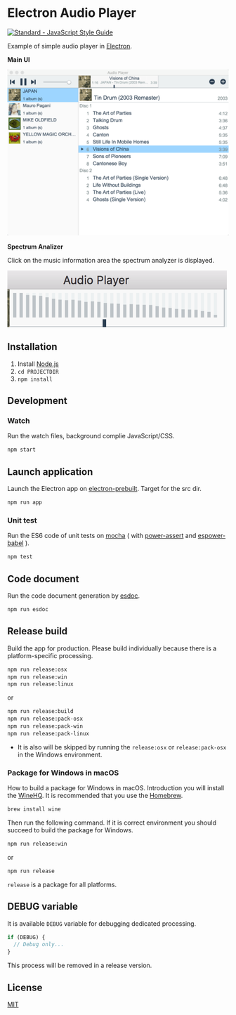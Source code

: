 # Electron Audio Player

[![Standard - JavaScript Style Guide](https://img.shields.io/badge/code_style-standard-brightgreen.svg)](http://standardjs.com/)

Example of simple audio player in [Electron](http://electron.atom.io/).

**Main UI**

![Main UI](ss-1.png)

**Spectrum Analizer**

Click on the music information area the spectrum analyzer is displayed.

![Screenshot](ss-2.png)

## Installation

1. Install [Node.js](https://nodejs.org/)
2. `cd PROJECTDIR`
3. `npm install`

## Development

### Watch

Run the watch files, background complie JavaScript/CSS.

```bash
npm start
```

## Launch application

Launch the Electron app on [electron-prebuilt](https://www.npmjs.com/package/electron-prebuilt).
Target for the src dir.

```bash
npm run app
```

### Unit test

Run the ES6 code of unit tests on [mocha](https://www.npmjs.com/package/mocha) ( with [power-assert](https://www.npmjs.com/package/power-assert) and [espower-babel](https://www.npmjs.com/package/espower-babel) ).

```bash
npm test
```

## Code document

Run the code document generation by [esdoc](https://www.npmjs.com/package/esdoc).

```bash
npm run esdoc
```

## Release build

Build the app for production.
Please build individually because there is a platform-specific processing.

```bash
npm run release:osx
npm run release:win
npm run release:linux
```

or

```bash
npm run release:build
npm run release:pack-osx
npm run release:pack-win
npm run release:pack-linux
```

* It is also will be skipped by running the `release:osx` or `release:pack-osx` in the Windows environment.

### Package for Windows in macOS

How to build a package for Windows in macOS. Introduction you will install the [WineHQ](https://www.winehq.org/). It is recommended that you use the [Homebrew](http://brew.sh/).

```bash
brew install wine
```

Then run the following command. If it is correct environment you should succeed to build the package for Windows.

```bash
npm run release:win
```

or

```bash
npm run release
```

`release` is a package for all platforms.

## DEBUG variable

It is available `DEBUG` variable for debugging dedicated processing.

```js
if (DEBUG) {
  // Debug only...
}
```

This process will be removed in a release version.

## License

[MIT](LICENSE)
